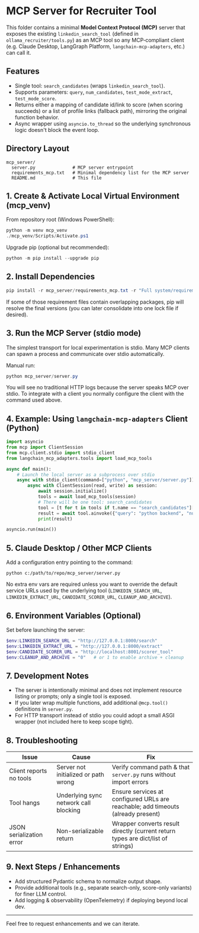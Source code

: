 # MCP Server for Recruiter Tool

This folder contains a minimal **Model Context Protocol (MCP)** server that exposes the existing `linkedin_search_tool` (defined in `ollama_recruiter/tools.py`) as an MCP tool so any MCP‑compliant client (e.g. Claude Desktop, LangGraph Platform, `langchain-mcp-adapters`, etc.) can call it.

## Features
* Single tool: `search_candidates` (wraps `linkedin_search_tool`).
* Supports parameters: `query`, `num_candidates`, `test_mode_extract`, `test_mode_score`.
* Returns either a mapping of candidate id/link to score (when scoring succeeds) or a list of profile links (fallback path), mirroring the original function behavior.
* Async wrapper using `asyncio.to_thread` so the underlying synchronous logic doesn't block the event loop.

## Directory Layout
```
mcp_server/
  server.py              # MCP server entrypoint
  requirements_mcp.txt   # Minimal dependency list for the MCP server
  README.md              # This file
```

## 1. Create & Activate Local Virtual Environment (mcp_venv)
From repository root (Windows PowerShell):
```powershell
python -m venv mcp_venv
./mcp_venv/Scripts/Activate.ps1
```

Upgrade pip (optional but recommended):
```powershell
python -m pip install --upgrade pip
```

## 2. Install Dependencies
```powershell
pip install -r mcp_server/requirements_mcp.txt -r "Full system/requirements_server.txt" -r ollama_recruiter/requirements_agent.txt
```
If some of those requirement files contain overlapping packages, pip will resolve the final versions (you can later consolidate into one lock file if desired).

## 3. Run the MCP Server (stdio mode)
The simplest transport for local experimentation is stdio. Many MCP clients can spawn a process and communicate over stdio automatically.

Manual run:
```powershell
python mcp_server/server.py
```
You will see no traditional HTTP logs because the server speaks MCP over stdio. To integrate with a client you normally configure the client with the command used above.

## 4. Example: Using `langchain-mcp-adapters` Client (Python)
```python
import asyncio
from mcp import ClientSession
from mcp.client.stdio import stdio_client
from langchain_mcp_adapters.tools import load_mcp_tools

async def main():
    # Launch the local server as a subprocess over stdio
    async with stdio_client(command=["python", "mcp_server/server.py"]) as (read, write):
        async with ClientSession(read, write) as session:
            await session.initialize()
            tools = await load_mcp_tools(session)
            # There will be one tool: search_candidates
            tool = [t for t in tools if t.name == "search_candidates"][0]
            result = await tool.ainvoke({"query": "python backend", "num_candidates": 3})
            print(result)

asyncio.run(main())
```

## 5. Claude Desktop / Other MCP Clients
Add a configuration entry pointing to the command:
```
python c:/path/to/repo/mcp_server/server.py
```
No extra env vars are required unless you want to override the default service URLs used by the underlying tool (`LINKEDIN_SEARCH_URL`, `LINKEDIN_EXTRACT_URL`, `CANDIDATE_SCORER_URL`, `CLEANUP_AND_ARCHIVE`).

## 6. Environment Variables (Optional)
Set before launching the server:
```powershell
$env:LINKEDIN_SEARCH_URL = "http://127.0.0.1:8000/search"
$env:LINKEDIN_EXTRACT_URL = "http://127.0.0.1:8000/extract"
$env:CANDIDATE_SCORER_URL = "http://localhost:8001/scorer_tool"
$env:CLEANUP_AND_ARCHIVE = "0"   # or 1 to enable archive + cleanup
```

## 7. Development Notes
* The server is intentionally minimal and does not implement resource listing or prompts; only a single tool is exposed.
* If you later wrap multiple functions, add additional `@mcp.tool()` definitions in `server.py`.
* For HTTP transport instead of stdio you could adopt a small ASGI wrapper (not included here to keep scope tight).

## 8. Troubleshooting
| Issue | Cause | Fix |
|-------|-------|-----|
| Client reports no tools | Server not initialized or path wrong | Verify command path & that `server.py` runs without import errors |
| Tool hangs | Underlying sync network call blocking | Ensure services at configured URLs are reachable; add timeouts (already present) |
| JSON serialization error | Non-serializable return | Wrapper converts result directly (current return types are dict/list of strings) |

## 9. Next Steps / Enhancements
* Add structured Pydantic schema to normalize output shape.
* Provide additional tools (e.g., separate search-only, score-only variants) for finer LLM control.
* Add logging & observability (OpenTelemetry) if deploying beyond local dev.

---
Feel free to request enhancements and we can iterate.
